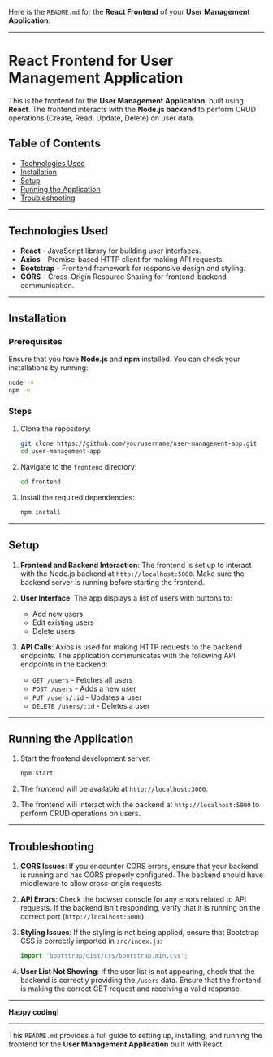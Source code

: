 Here is the `README.md` for the **React Frontend** of your **User Management Application**:

---

# React Frontend for User Management Application

This is the frontend for the **User Management Application**, built using **React**. The frontend interacts with the **Node.js backend** to perform CRUD operations (Create, Read, Update, Delete) on user data.

## Table of Contents

- [Technologies Used](#technologies-used)
- [Installation](#installation)
- [Setup](#setup)
- [Running the Application](#running-the-application)
- [Troubleshooting](#troubleshooting)

---

## Technologies Used

- **React** - JavaScript library for building user interfaces.
- **Axios** - Promise-based HTTP client for making API requests.
- **Bootstrap** - Frontend framework for responsive design and styling.
- **CORS** - Cross-Origin Resource Sharing for frontend-backend communication.

---

## Installation

### Prerequisites

Ensure that you have **Node.js** and **npm** installed. You can check your installations by running:

```bash
node -v
npm -v
```

### Steps

1. Clone the repository:
   ```bash
   git clone https://github.com/yourusername/user-management-app.git
   cd user-management-app
   ```

2. Navigate to the `frontend` directory:
   ```bash
   cd frontend
   ```

3. Install the required dependencies:
   ```bash
   npm install
   ```

---

## Setup

1. **Frontend and Backend Interaction**: The frontend is set up to interact with the Node.js backend at `http://localhost:5000`. Make sure the backend server is running before starting the frontend.

2. **User Interface**: The app displays a list of users with buttons to:
   - Add new users
   - Edit existing users
   - Delete users

3. **API Calls**: Axios is used for making HTTP requests to the backend endpoints. The application communicates with the following API endpoints in the backend:

   - `GET /users` - Fetches all users
   - `POST /users` - Adds a new user
   - `PUT /users/:id` - Updates a user
   - `DELETE /users/:id` - Deletes a user

---

## Running the Application

1. Start the frontend development server:
   ```bash
   npm start
   ```

2. The frontend will be available at `http://localhost:3000`.

3. The frontend will interact with the backend at `http://localhost:5000` to perform CRUD operations on users.

---

## Troubleshooting

1. **CORS Issues**: If you encounter CORS errors, ensure that your backend is running and has CORS properly configured. The backend should have middleware to allow cross-origin requests.

2. **API Errors**: Check the browser console for any errors related to API requests. If the backend isn't responding, verify that it is running on the correct port (`http://localhost:5000`).

3. **Styling Issues**: If the styling is not being applied, ensure that Bootstrap CSS is correctly imported in `src/index.js`:
   ```javascript
   import 'bootstrap/dist/css/bootstrap.min.css';
   ```

4. **User List Not Showing**: If the user list is not appearing, check that the backend is correctly providing the `/users` data. Ensure that the frontend is making the correct GET request and receiving a valid response.

---

**Happy coding!**

---

This `README.md` provides a full guide to setting up, installing, and running the frontend for the **User Management Application** built with React.